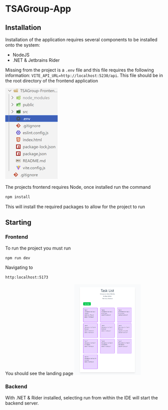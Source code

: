 # TSAGroup-App

## Installation

Installation of the application requires several components to be installed onto the system:

- NodeJS
- .NET & Jetbrains Rider

Missing from the project is a `.env` file and this file requires the following information:
`
VITE_API_URL=http://localhost:5230/api
`. This file should be in the root directory of the frontend application

<img src="images/env-location.png" alt="Location for the .env file" style="height: 30vw;">

The projects frontend requires Node, once installed run the command
``` bash
npm install
```
This will install the required packages to allow for the project to run
## Starting

### Frontend
To run the project you must run
```bash 
npm run dev
```

Navigating to 
```
http:localhost:5173
```
You should see the landing page
<img src="images/landing-page.png" alt="The landing page for the frontend application" style="height: 30vw;">

### Backend

With .NET & Rider installed, selecting run from within the IDE will start the backend server.